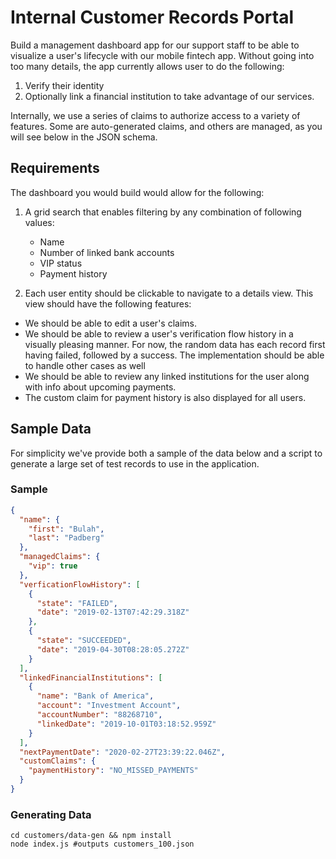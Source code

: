 # Internal Customer Records Portal

Build a management dashboard app for our support staff to be able to visualize
a user's lifecycle with our mobile fintech app. Without going into too many details,
the app currently allows user to do the following:

1. Verify their identity
2. Optionally link a financial institution to take advantage of our services.

Internally, we use a series of claims to authorize access to a variety of features. Some are auto-generated claims, and others are managed, as you will see below in the JSON schema.

## Requirements

The dashboard you would build would allow for the following:

1. A grid search that enables filtering by any combination of following values:

   - Name
   - Number of linked bank accounts
   - VIP status
   - Payment history

2. Each user entity should be clickable to navigate to a details view. This view should have the following features:

  - We should be able to edit a user's claims.
  - We should be able to review a user's verification flow history in a visually pleasing manner. For now, the random data has each record first having failed, followed by a success. The implementation should be able to handle other cases as well
  - We should be able to review any linked institutions for the user along with info about upcoming payments.
  - The custom claim for payment history is also displayed for all users.

## Sample Data

  For simplicity we've provide both a sample of the data below and a script to generate a large set of test records to use in the application.

### Sample

```json
{
  "name": {
    "first": "Bulah",
    "last": "Padberg"
  },
  "managedClaims": {
    "vip": true
  },
  "verficationFlowHistory": [
    {
      "state": "FAILED",
      "date": "2019-02-13T07:42:29.318Z"
    },
    {
      "state": "SUCCEEDED",
      "date": "2019-04-30T08:28:05.272Z"
    }
  ],
  "linkedFinancialInstitutions": [
    {
      "name": "Bank of America",
      "account": "Investment Account",
      "accountNumber": "88268710",
      "linkedDate": "2019-10-01T03:18:52.959Z"
    }
  ],
  "nextPaymentDate": "2020-02-27T23:39:22.046Z",
  "customClaims": {
    "paymentHistory": "NO_MISSED_PAYMENTS"
  }
}
```

### Generating Data

```shell
cd customers/data-gen && npm install
node index.js #outputs customers_100.json
```
